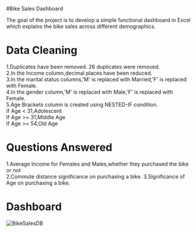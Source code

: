 #Bike Sales Dashboard

The goal of the project is to develop a simple functional dashboard in Excel which explains the bike sales across different demographics.

# Data Cleaning
1.Duplicates have been removed. 26 duplicates were removed.    
2.In the Income column,decimal places have been reduced.    
3.In the marital status columns,'M' is replaced with Married,'F' is replaced with Female.   
4.In the gender column,'M' is replaced with Male,'F' is replaced with Female.       
5.Age Brackets column is created using NESTED-IF condition.     
If Age < 31,Adolescent  
If Age >= 31,Middle Age     
If Age >= 54,Old Age

# Questions Answered
1.Average Income for Females and Males,whether they purchased the bike or not   
2.Commute distance significance on purchasing a bike. 
3.Significance of Age on purchasing a bike.

# Dashboard 
![BikeSalesDB](https://user-images.githubusercontent.com/84526843/194960766-15133524-3e9f-40b0-bf24-576c4fe9ee12.png)


